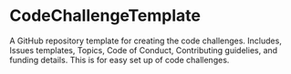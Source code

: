 # CodeChallengeTemplate
A GitHub repository template for creating the code challenges. Includes, Issues templates, Topics, Code of Conduct, Contributing guidelies, and funding details. This is for easy set up of code challenges.
